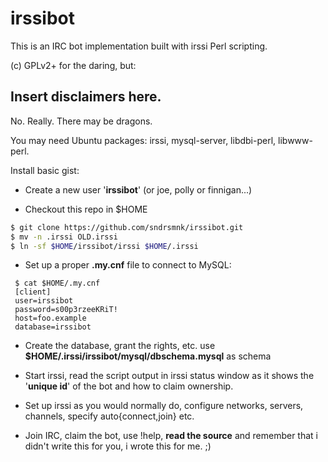 irssibot
========

This is an IRC bot implementation built with irssi Perl scripting.

(c) GPLv2+ for the daring, but:

Insert disclaimers here.
------------------------------------------------
No. Really. There may be dragons.

You may need Ubuntu packages: irssi, mysql-server, libdbi-perl, libwww-perl.

Install basic gist:

 * Create a new user '**irssibot**' (or joe, polly or finnigan...)

 * Checkout this repo in $HOME
```sh
$ git clone https://github.com/sndrsmnk/irssibot.git
$ mv -n .irssi OLD.irssi
$ ln -sf $HOME/irssibot/irssi $HOME/.irssi
```

 * Set up a proper **.my.cnf** file to connect to MySQL:
```mysql
 $ cat $HOME/.my.cnf
 [client]
 user=irssibot
 password=s00p3rzeeKRiT!
 host=foo.example
 database=irssibot
```

 * Create the database, grant the rights, etc.
 use **$HOME/.irssi/irssibot/mysql/dbschema.mysql** as schema

 * Start irssi, read the script output in irssi status window as it shows the '**unique id**' of the bot and how to claim ownership.

 * Set up irssi as you would normally do, configure networks, servers, channels, specify auto{connect,join} etc.

 * Join IRC, claim the bot, use !help, **read the source** and remember that i didn't write this for you, i wrote this for me. ;)
